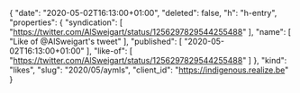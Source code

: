 {
  "date": "2020-05-02T16:13:00+01:00",
  "deleted": false,
  "h": "h-entry",
  "properties": {
    "syndication": [
      "https://twitter.com/AlSweigart/status/1256297829544255488"
    ],
    "name": [
      "Like of @AlSweigart's tweet"
    ],
    "published": [
      "2020-05-02T16:13:00+01:00"
    ],
    "like-of": [
      "https://twitter.com/AlSweigart/status/1256297829544255488"
    ]
  },
  "kind": "likes",
  "slug": "2020/05/aymls",
  "client_id": "https://indigenous.realize.be"
}
